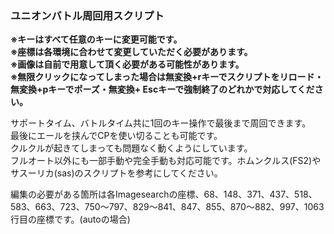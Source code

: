 ### ユニオンバトル周回用スクリプト
 
**※キーはすべて任意のキーに変更可能です。**   
**※座標は各環境に合わせて変更していただく必要があります。**  
**※画像は自前で用意して頂く必要がある可能性があります。**  
**※無限クリックになってしまった場合は無変換+rキーでスクリプトをリロード・無変換+pキーでポーズ・無変換+
Escキーで強制終了のどれかで対応してください。**  
  
サポートタイム、バトルタイム共に1回のキー操作で最後まで周回できます。  
最後にエールを挟んでCPを使い切ることも可能です。  
クルクルが起きてしまっても問題なく動くようにしています。  
フルオート以外にも一部手動や完全手動も対応可能です。ホムンクルス(FS2)やサスーリカ(sas)のスクリプトを参考にしてください。  
  
編集の必要がある箇所は各Imagesearchの座標、68、148、371、437、518、583、663、723、750～797、829～841、847、855、870～882、997、1063行目の座標です。(autoの場合)
